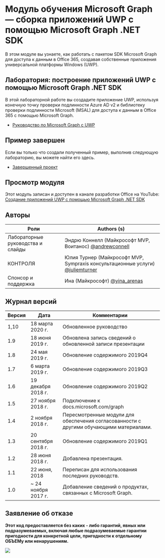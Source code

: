 # <a name="microsoft-graph-training-module---build-uwp-apps-with-the-microsoft-graph-net-sdk"></a>Модуль обучения Microsoft Graph — сборка приложений UWP с помощью Microsoft Graph .NET SDK

В этом модуле вы узнаете, как работать с пакетом SDK Microsoft Graph для доступа к данным в Office 365, создавая собственные приложения универсальной платформы Windows (UWP).

## <a name="lab---build-uwp-apps-with-the-microsoft-graph-net-sdk"></a>Лаборатория: построение приложений UWP с помощью Microsoft Graph .NET SDK

В этой лабораторной работе вы создадите приложение UWP, используя конечную точку проверки подлинности Azure AD v2 и библиотеку проверки подлинности Microsoft (MSAL) для доступа к данным в Office 365 с помощью Microsoft Graph.

- [Руководство по Microsoft Graph с UWP](https://docs.microsoft.com/graph/tutorials/uwp)

## <a name="completed-sample"></a>Пример завершен

Если вы только что создали полученный пример, выполнив следующую лабораторию, вы можете найти его здесь.

- [Завершенный проект](demo)

## <a name="watch-the-module"></a>Просмотр модуля

Этот модуль записан и доступен в канале разработки Office на YouTube: [Создание приложений UWP с помощью Microsoft Graph .NET SDK](https://youtu.be/oBYCBxkWMRA)

## <a name="contributors"></a>Авторы

|        Роли         |                                           Authors (s)                                           |
| -------------------- | --------------------------------------------------------------------------------------------- |
| Лабораторные руководства и слайды | Эндрю Коннелл (Майкрософт MVP, Воитанос) [@andrewconnell](//github.com/andrewconnell)         |
| КОНТРОЛЯ                   | Юлия Турнер (Майкрософт MVP, Sympraxis консультационные услуги) [@juliemturner](//github.com/juliemturner) |
| Спонсор и поддержка    | Ина (Майкрософт) [@yina_arenas](//github.com//github.com/yina_arenas)                  |

## <a name="version-history"></a>Журнал версий

| Версия |        Дата        |                       Комментарии                       |
| ------- | ------------------ | ---------------------------------------------------- |
| 1,10    | 18 марта 2020 г.     | Обновленное руководство                                   |
| 1.9     | 18 июня 2019 г.      | Обновлена запись сведений о обновленной записи презентации     |
| 1.8     | 24 мая 2019 г.       | Обновление содержимого 2019Q4                               |
| 1.7     | 6 марта 2019 г.      | Обновление содержимого 2019Q3                               |
| 1.6     | 19 декабря 2018 г.  | Обновление содержимого 2019Q2                               |
| 1.5     | 27 ноября 2018 г.  | Подключение к docs.microsoft.com/graph                |
| 1.4     | 2 ноября 2018 г.   | Пересмотренные модули для обеспечения согласованности с другими обучающими материалами. |
| 1.3     | 20 сентября 2018 г. | Обновление содержимого 2019Q1                               |
| 1.2     | 28 июня 2018 г.      | Добавлена презентация.                                    |
| 1.1     | 22 июня, 2018      | Переписан для использования последних руководств.                    |
| 1.0     | ~ 24 ноября 2017 г. | Добавление сведений о продуктах, связанных с Microsoft Graph.       |

## <a name="disclaimer"></a>Заявление об отказе

**Этот код предоставляется без каких _-_ либо гарантий, явных или подразумеваемых, включая любые подразумеваемые гарантии пригодности для конкретной цели, пригодности к отдельному ОБЪЕМу или ненарушениям.**

<!-- markdownlint-disable MD033 -->
<img src="https://telemetry.sharepointpnp.com/msgraph-training-uwp" />
